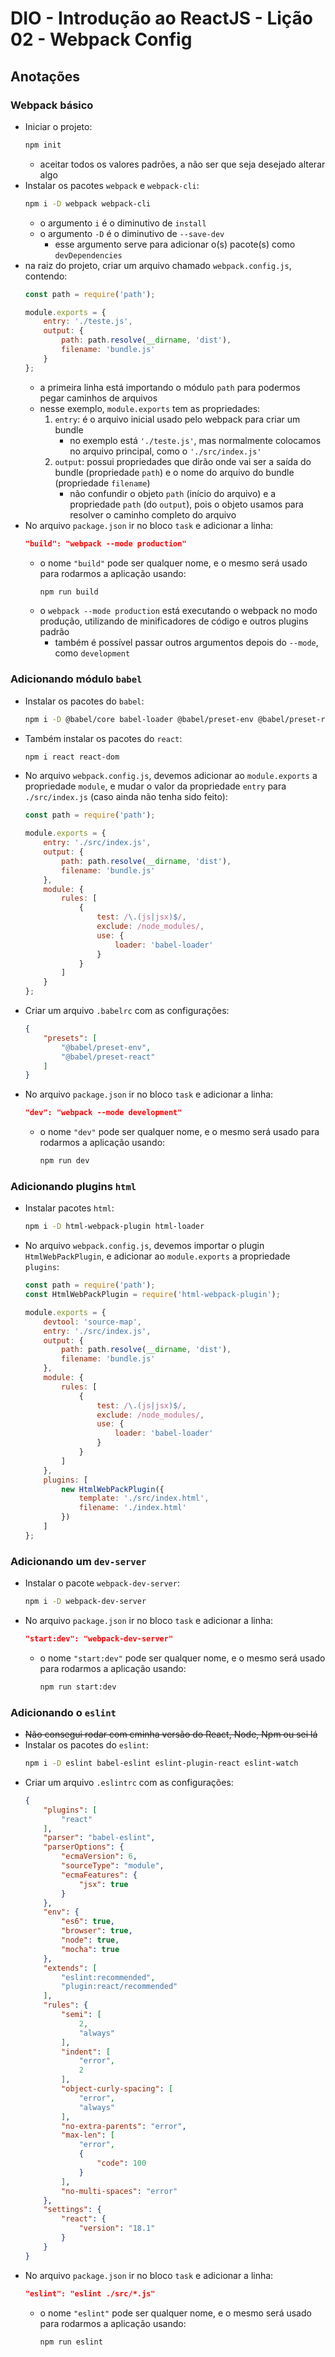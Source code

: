 # DIO - Introdução ao ReactJS - Lição 02 - Webpack Config

## Anotações

### Webpack básico

- Iniciar o projeto:
    ```bash
    npm init
    ```
    - aceitar todos os valores padrões, a não ser que seja desejado alterar algo
- Instalar os pacotes `webpack` e `webpack-cli`:
    ```bash
    npm i -D webpack webpack-cli
    ```
    - o argumento `i` é o diminutivo de `install`
    - o argumento `-D` é o diminutivo de `--save-dev`
        - esse argumento serve para adicionar o(s) pacote(s) como `devDependencies`
- na raiz do projeto, criar um arquivo chamado `webpack.config.js`, contendo:
    ```js
    const path = require('path');

    module.exports = {
        entry: './teste.js',
        output: {
            path: path.resolve(__dirname, 'dist'),
            filename: 'bundle.js'
        }
    };
    ```
    - a primeira linha está importando o módulo `path` para podermos pegar caminhos de arquivos
    - nesse exemplo, `module.exports` tem as propriedades:
        1. `entry`: é o arquivo inicial usado pelo webpack para criar um bundle
            - no exemplo está `'./teste.js'`, mas normalmente colocamos no arquivo principal, como o `'./src/index.js'`
        2. `output`: possui propriedades que dirão onde vai ser a saída do bundle (propriedade `path`) e o nome do arquivo do bundle (propriedade `filename`)
            - não confundir o objeto `path` (início do arquivo) e a propriedade `path` (do `output`), pois o objeto usamos para resolver o caminho completo do arquivo
- No arquivo `package.json` ir no bloco `task` e adicionar a linha:
    ```json
    "build": "webpack --mode production"
    ```
    - o nome `"build"` pode ser qualquer nome, e o mesmo será usado para rodarmos a aplicação usando:
        ```bash
        npm run build
        ```
    - o `webpack --mode production` está executando o webpack no modo produção, utilizando de minificadores de código e outros plugins padrão
        - também é possível passar outros argumentos depois do `--mode`, como `development`

### Adicionando módulo `babel`

- Instalar os pacotes do `babel`:
    ```bash
    npm i -D @babel/core babel-loader @babel/preset-env @babel/preset-react
    ```
- Também instalar os pacotes do `react`:
    ```bash
    npm i react react-dom
    ```
- No arquivo `webpack.config.js`, devemos adicionar ao `module.exports` a propriedade `module`, e mudar o valor da propriedade `entry` para `./src/index.js` (caso ainda não tenha sido feito):
    ```js
    const path = require('path');

    module.exports = {
        entry: './src/index.js',
        output: {
            path: path.resolve(__dirname, 'dist'),
            filename: 'bundle.js'
        },
        module: {
            rules: [
                {
                    test: /\.(js|jsx)$/,
                    exclude: /node_modules/,
                    use: {
                        loader: 'babel-loader'
                    }
                }
            ]
        }
    };
    ```
- Criar um arquivo `.babelrc` com as configurações:
    ```json
    {
        "presets": [
            "@babel/preset-env",
            "@babel/preset-react"
        ]
    }
    ```
- No arquivo `package.json` ir no bloco `task` e adicionar a linha:
    ```json
    "dev": "webpack --mode development"
    ```
    - o nome `"dev"` pode ser qualquer nome, e o mesmo será usado para rodarmos a aplicação usando:
        ```bash
        npm run dev
        ```
    
### Adicionando plugins `html`

- Instalar pacotes `html`:
    ```bash
    npm i -D html-webpack-plugin html-loader
    ```
- No arquivo `webpack.config.js`, devemos importar o plugin `HtmlWebPackPlugin`, e adicionar ao `module.exports` a propriedade `plugins`:
    ```js
    const path = require('path');
    const HtmlWebPackPlugin = require('html-webpack-plugin');

    module.exports = {
        devtool: 'source-map',
        entry: './src/index.js',
        output: {
            path: path.resolve(__dirname, 'dist'),
            filename: 'bundle.js'
        },
        module: {
            rules: [
                {
                    test: /\.(js|jsx)$/,
                    exclude: /node_modules/,
                    use: {
                        loader: 'babel-loader'
                    }
                }
            ]
        },
        plugins: [
            new HtmlWebPackPlugin({
                template: './src/index.html',
                filename: './index.html'
            })
        ]
    };
    ```

### Adicionando um `dev-server`

- Instalar o pacote `webpack-dev-server`:
    ```bash
    npm i -D webpack-dev-server
    ```
- No arquivo `package.json` ir no bloco `task` e adicionar a linha:
    ```json
    "start:dev": "webpack-dev-server"
    ```
    - o nome `"start:dev"` pode ser qualquer nome, e o mesmo será usado para rodarmos a aplicação usando:
        ```bash
        npm run start:dev
        ```

### Adicionando o `eslint`

- ~~Não consegui rodar com cminha versão do React, Node, Npm ou sei lá~~
- Instalar os pacotes do `eslint`:
    ```bash
    npm i -D eslint babel-eslint eslint-plugin-react eslint-watch
    ```
- Criar um arquivo `.eslintrc` com as configurações:
    ```json
    {
        "plugins": [
            "react"
        ],
        "parser": "babel-eslint",
        "parserOptions": {
            "ecmaVersion": 6,
            "sourceType": "module",
            "ecmaFeatures": {
                "jsx": true
            }
        },
        "env": {
            "es6": true,
            "browser": true,
            "node": true,
            "mocha": true
        },
        "extends": [
            "eslint:recommended",
            "plugin:react/recommended"
        ],
        "rules": {
            "semi": [
                2,
                "always"
            ],
            "indent": [
                "error",
                2
            ],
            "object-curly-spacing": [
                "error",
                "always"
            ],
            "no-extra-parents": "error",
            "max-len": [
                "error",
                {
                    "code": 100
                }
            ],
            "no-multi-spaces": "error"
        },
        "settings": {
            "react": {
                "version": "18.1"
            }
        }
    }
    ```
- No arquivo `package.json` ir no bloco `task` e adicionar a linha:
    ```json
    "eslint": "eslint ./src/*.js"
    ```
    - o nome `"eslint"` pode ser qualquer nome, e o mesmo será usado para rodarmos a aplicação usando:
        ```bash
        npm run eslint
        ```